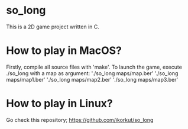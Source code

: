 # so_long
This is a 2D game project written in C.
# How to play in MacOS?
Firstly, compile all source files with 'make'.
To launch the game, execute ./so_long with a map as argument:
'./so_long maps/map.ber'
'./so_long maps/map1.ber'
'./so_long maps/map2.ber'
'./so_long maps/map3.ber'

# How to play in Linux?
Go check this repository;
https://github.com/ikorkut/so_long
